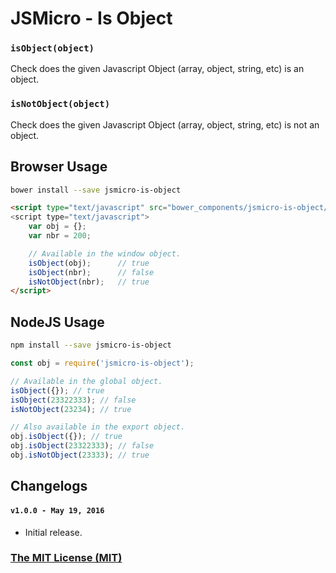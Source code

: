 # JSMicro - Is Object

### **`isObject(object)`**

Check does the given Javascript Object (array, object, string, etc) is an object.

### **`isNotObject(object)`**

Check does the given Javascript Object (array, object, string, etc) is not an object.

## Browser Usage

```bash
bower install --save jsmicro-is-object
```

```html
<script type="text/javascript" src="bower_components/jsmicro-is-object/index.js">
<script type="text/javascript">
    var obj = {};
    var nbr = 200;

    // Available in the window object.
    isObject(obj);      // true
    isObject(nbr);      // false
    isNotObject(nbr);   // true
</script>
```

## NodeJS Usage

```bash
npm install --save jsmicro-is-object
```

```js
const obj = require('jsmicro-is-object');

// Available in the global object.
isObject({}); // true
isObject(23322333); // false
isNotObject(23234); // true

// Also available in the export object.
obj.isObject({}); // true
obj.isObject(23322333); // false
obj.isNotObject(23333); // true
```

## Changelogs

#### **`v1.0.0 - May 19, 2016`**

* Initial release.

### [The MIT License (MIT)](https://mahdaen.mit-license.org/)
